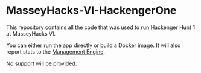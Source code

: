 # MasseyHacks-VI-HackengerOne
This repository contains all the code that was used to run Hackenger Hunt 1 at MasseyHacks VI.

You can either run the app directly or build a Docker image. It will also report stats to the [Management Engine](https://github.com/MasseyHacks/Hackenger-Management-Engine).

No support will be provided.
